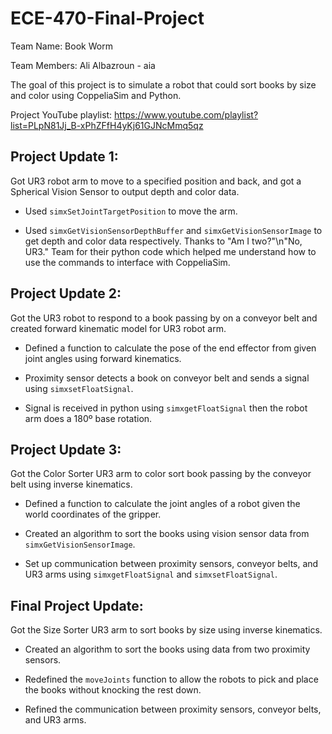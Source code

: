 # ECE-470-Final-Project
Team Name: Book Worm

Team Members: Ali Albazroun - aia

The goal of this project is to simulate a robot that could sort books by size and color using CoppeliaSim and Python.

Project YouTube playlist: https://www.youtube.com/playlist?list=PLpN81Jj_B-xPhZFfH4yKj61GJNcMmq5qz

## Project Update 1:
Got UR3 robot arm to move to a specified position and back, and got a Spherical Vision Sensor to output depth and color data.

- Used ```simxSetJointTargetPosition``` to move the arm.

- Used ```simxGetVisionSensorDepthBuffer``` and ```simxGetVisionSensorImage``` to get depth and color data respectively.
Thanks to
"Am I two?"\n"No, UR3." Team
for their python code which helped me understand how to use the commands to interface with CoppeliaSim.

## Project Update 2:
Got the UR3 robot to respond to a book passing by on a conveyor belt and created forward kinematic model for UR3 robot arm.

- Defined a function to calculate the pose of the end effector from given joint angles using forward kinematics.

- Proximity sensor detects a book on conveyor belt and sends a signal using ```simxsetFloatSignal```.

- Signal is received in python using ```simxgetFloatSignal``` then the robot arm does a 180º base rotation.

## Project Update 3:
Got the Color Sorter UR3 arm to color sort book passing by the conveyor belt using inverse kinematics.

- Defined a function to calculate the joint angles of a robot given the world coordinates of the gripper.

- Created an algorithm to sort the books using vision sensor data from ```simxGetVisionSensorImage```.

- Set up communication between proximity sensors, conveyor belts, and UR3 arms using ```simxgetFloatSignal``` and ```simxsetFloatSignal```.

## Final Project Update:
Got the Size Sorter UR3 arm to sort books by size using inverse kinematics.

- Created an algorithm to sort the books using data from two proximity sensors.

- Redefined the ```moveJoints``` function to allow the robots to pick and place the books without knocking the rest down.

- Refined the communication between proximity sensors, conveyor belts, and UR3 arms.





